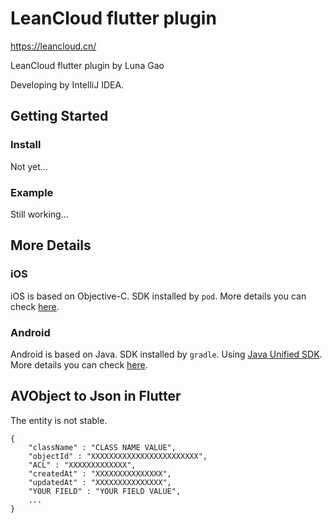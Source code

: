 # LeanCloud flutter plugin

https://leancloud.cn/

LeanCloud flutter plugin by Luna Gao

Developing by IntelliJ IDEA.

## Getting Started

### Install

Not yet...

### Example

Still working...

## More Details
### iOS
iOS is based on Objective-C. SDK installed by `pod`. More details you can check [here](https://leancloud.cn/docs/sdk_setup-objc.html).

### Android
Android is based on Java. SDK installed by `gradle`. Using [Java Unified SDK](https://blog.leancloud.cn/6376/). More details you can check [here](https://github.com/leancloud/java-sdk-all).


## AVObject to Json in Flutter
The entity is not stable.
```
{
    "className" : "CLASS NAME VALUE",
    "objectId" : "XXXXXXXXXXXXXXXXXXXXXXXX",
    "ACL" : "XXXXXXXXXXXXX",
    "createdAt" : "XXXXXXXXXXXXXXX",
    "updatedAt" : "XXXXXXXXXXXXXXX",
    "YOUR FIELD" : "YOUR FIELD VALUE",
    ...
}
```